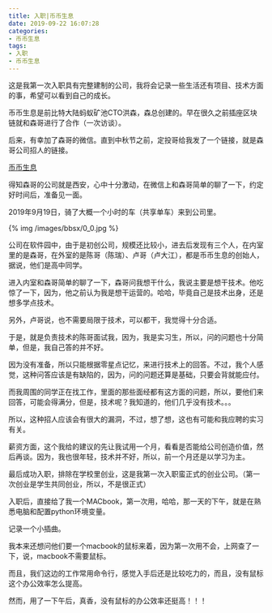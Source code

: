 ```yaml
---
title: 入职|币币生息
date: 2019-09-22 16:07:28
categories:
- 币币生息
tags:
- 入职
- 币币生息
---
```

这是我第一次入职具有完整建制的公司，我将会记录一些生活还有项目、技术方面的事，希望可以看到自己的成长。

<!-- more -->

币币生息是前比特大陆蚂蚁矿池CTO洪森，森总创建的。早在很久之前插座区块链就和森哥进行了合作（一次访谈）。

后来，有幸加了森哥的微信。直到中秋节之前，定投哥给我发了一个链接，就是森哥公司招人的链接。

[币币生息](https://www.v2ex.com/t/591747)

得知森哥的公司就是西安，心中十分激动，在微信上和森哥简单的聊了一下，约定好时间后，准备见一面。

2019年9月19日，骑了大概一个小时的车（共享单车）来到公司里。

{% img /images/bbsx/0_0.jpg %}

公司在软件园中，由于是初创公司，规模还比较小，进去后发现有三个人，在内室里的是森哥，在外室的是陈哥（陈瑞）、卢哥（卢大江），都是币币生息的创始人，据说，他们是高中同学。

进入内室和森哥简单的聊了一下，森哥问我想干什么，我说主要是想干技术。他吃惊了一下，因为，他之前认为我是想干运营的。哈哈，毕竟自己是技术出身，还是想多学点技术。

另外，卢哥说，也不需要局限于技术，可以都干，我觉得十分合适。

于是，就是负责技术的陈哥面试我，因为，我是实习生，所以，问的问题也十分简单，但是，我自己答的并不好。

因为没有准备，所以只能根据零星点记忆，来进行技术上的回答。不过，我个人感觉，这种问答应该是有缺陷的，因为，问的问题还算是基础，只要会背就能应付。

而我周围的同学正在找工作，里面的那些面经都有这方面的问题，所以，要他们来回答，可能会得满分，但是，技术呢？我知道的，他们几乎没有技术。。。

所以，这种招人应该会有很大的漏洞，不过，想了想，这也有可能和我应聘的实习有关。

薪资方面，这个我给的建议的先让我试用一个月，看看是否能给公司创造价值，然后再谈。因为，我也很年轻，技术并不好，所以，前一个月还是以学习为主。

最后成功入职，排除在学校里创业，这是我第一次入职蛮正式的创业公司。（第一次创业是学生共同创业，所以，不是很正式）

入职后，直接给了我一个MACbook，第一次用，哈哈，那一天的下午，就是在熟悉电脑和配置python环境变量。

记录一个小插曲。

我本来还想问他们要一个macbook的鼠标来着，因为第一次用不会，上网查了一下，说，macbook不需要鼠标。

而且，我们这边的工作常用命令行，感觉入手后还是比较吃力的，而且，没有鼠标这个办公效率怎么提高。

然而，用了一下午后，真香，没有鼠标的办公效率还挺高！！！
